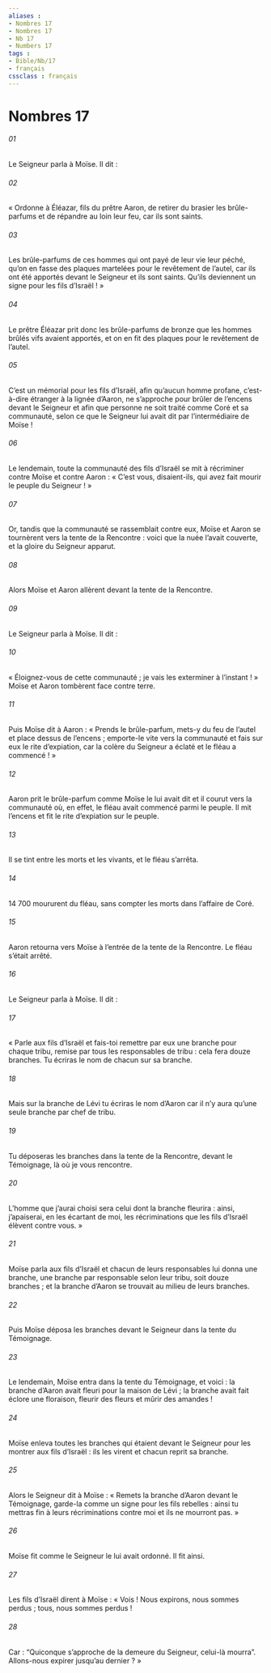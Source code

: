 ```yaml
---
aliases : 
- Nombres 17
- Nombres 17
- Nb 17
- Numbers 17
tags : 
- Bible/Nb/17
- français
cssclass : français
---
```


# Nombres 17

###### 01
Le Seigneur parla à Moïse. Il dit :
###### 02
« Ordonne à Éléazar, fils du prêtre Aaron, de retirer du brasier les brûle-parfums et de répandre au loin leur feu, car ils sont saints.
###### 03
Les brûle-parfums de ces hommes qui ont payé de leur vie leur péché, qu’on en fasse des plaques martelées pour le revêtement de l’autel, car ils ont été apportés devant le Seigneur et ils sont saints. Qu’ils deviennent un signe pour les fils d’Israël ! »
###### 04
Le prêtre Éléazar prit donc les brûle-parfums de bronze que les hommes brûlés vifs avaient apportés, et on en fit des plaques pour le revêtement de l’autel.
###### 05
C’est un mémorial pour les fils d’Israël, afin qu’aucun homme profane, c’est-à-dire étranger à la lignée d’Aaron, ne s’approche pour brûler de l’encens devant le Seigneur et afin que personne ne soit traité comme Coré et sa communauté, selon ce que le Seigneur lui avait dit par l’intermédiaire de Moïse !
###### 06
Le lendemain, toute la communauté des fils d’Israël se mit à récriminer contre Moïse et contre Aaron : « C’est vous, disaient-ils, qui avez fait mourir le peuple du Seigneur ! »
###### 07
Or, tandis que la communauté se rassemblait contre eux, Moïse et Aaron se tournèrent vers la tente de la Rencontre : voici que la nuée l’avait couverte, et la gloire du Seigneur apparut.
###### 08
Alors Moïse et Aaron allèrent devant la tente de la Rencontre.
###### 09
Le Seigneur parla à Moïse. Il dit :
###### 10
« Éloignez-vous de cette communauté ; je vais les exterminer à l’instant ! » Moïse et Aaron tombèrent face contre terre.
###### 11
Puis Moïse dit à Aaron : « Prends le brûle-parfum, mets-y du feu de l’autel et place dessus de l’encens ; emporte-le vite vers la communauté et fais sur eux le rite d’expiation, car la colère du Seigneur a éclaté et le fléau a commencé ! »
###### 12
Aaron prit le brûle-parfum comme Moïse le lui avait dit et il courut vers la communauté où, en effet, le fléau avait commencé parmi le peuple. Il mit l’encens et fit le rite d’expiation sur le peuple.
###### 13
Il se tint entre les morts et les vivants, et le fléau s’arrêta.
###### 14
14 700 moururent du fléau, sans compter les morts dans l’affaire de Coré.
###### 15
Aaron retourna vers Moïse à l’entrée de la tente de la Rencontre. Le fléau s’était arrêté.
###### 16
Le Seigneur parla à Moïse. Il dit :
###### 17
« Parle aux fils d’Israël et fais-toi remettre par eux une branche pour chaque tribu, remise par tous les responsables de tribu : cela fera douze branches. Tu écriras le nom de chacun sur sa branche.
###### 18
Mais sur la branche de Lévi tu écriras le nom d’Aaron car il n’y aura qu’une seule branche par chef de tribu.
###### 19
Tu déposeras les branches dans la tente de la Rencontre, devant le Témoignage, là où je vous rencontre.
###### 20
L’homme que j’aurai choisi sera celui dont la branche fleurira : ainsi, j’apaiserai, en les écartant de moi, les récriminations que les fils d’Israël élèvent contre vous. »
###### 21
Moïse parla aux fils d’Israël et chacun de leurs responsables lui donna une branche, une branche par responsable selon leur tribu, soit douze branches ; et la branche d’Aaron se trouvait au milieu de leurs branches.
###### 22
Puis Moïse déposa les branches devant le Seigneur dans la tente du Témoignage.
###### 23
Le lendemain, Moïse entra dans la tente du Témoignage, et voici : la branche d’Aaron avait fleuri pour la maison de Lévi ; la branche avait fait éclore une floraison, fleurir des fleurs et mûrir des amandes !
###### 24
Moïse enleva toutes les branches qui étaient devant le Seigneur pour les montrer aux fils d’Israël : ils les virent et chacun reprit sa branche.
###### 25
Alors le Seigneur dit à Moïse : « Remets la branche d’Aaron devant le Témoignage, garde-la comme un signe pour les fils rebelles : ainsi tu mettras fin à leurs récriminations contre moi et ils ne mourront pas. »
###### 26
Moïse fit comme le Seigneur le lui avait ordonné. Il fit ainsi.
###### 27
Les fils d’Israël dirent à Moïse : « Vois ! Nous expirons, nous sommes perdus ; tous, nous sommes perdus !
###### 28
Car : “Quiconque s’approche de la demeure du Seigneur, celui-là mourra”. Allons-nous expirer jusqu’au dernier ? »

